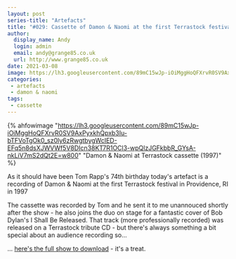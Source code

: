 ```yaml
---
layout: post
series-title: "Artefacts" 
title: "#029: Cassette of Damon & Naomi at the first Terrastock festival"
author:
  display_name: Andy
  login: admin
  email: andy@grange85.co.uk
  url: http://www.grange85.co.uk
date: 2021-03-08
image: https://lh3.googleusercontent.com/89mC15wJp-iOiMggHoQFXrvR0SV9AxPyxkhQpxb3Iu-bTFVoTgOk0_sz0ly6zRwgtbygWcIED-EFq5n8dsXJWVWf5V8DIcn38KT7R1OCl3-wpQlzJGFkbbR_GYsA-nkLiV7mS2dQt2E=w2400
categories:
 - artefacts
 - damon & naomi
tags:
 - cassette
---
```


{% ahfowimage "https://lh3.googleusercontent.com/89mC15wJp-iOiMggHoQFXrvR0SV9AxPyxkhQpxb3Iu-bTFVoTgOk0_sz0ly6zRwgtbygWcIED-EFq5n8dsXJWVWf5V8DIcn38KT7R1OCl3-wpQlzJGFkbbR_GYsA-nkLiV7mS2dQt2E=w800" "Damon & Naomi at Terrastock cassette (1997)" %}

As it should have been Tom Rapp's 74th birthday today's artefact is a recording of Damon & Naomi at the first Terrastock festival in Providence, RI in 1997


The cassette was recorded by Tom and he sent it to me unannouced shortly after the show - he also joins the duo on stage for a fantastic cover of Bob Dylan's I Shall Be Released. That track (more professionally recorded) was released on a Terrastock tribute CD - but there's always something a bit special about an audience recording so...

... [here's the full show to download](/database/damon-and-naomi/shows/1997/1997-04-26-damon-naomi-terrastock-providence-ri-usa/) - it's a treat.

